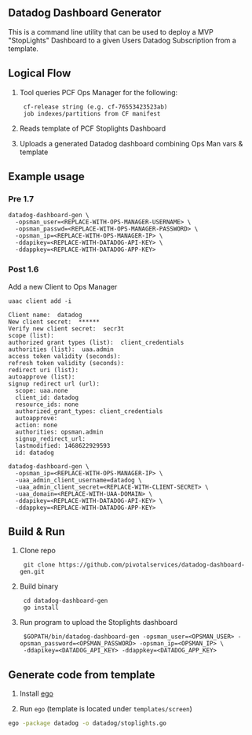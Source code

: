 ## Datadog Dashboard Generator

This is a command line utility that can be used to deploy a MVP "StopLights" Dashboard to a given Users Datadog Subscription from a template.

## Logical Flow

1. Tool queries PCF Ops Manager for the following:

        cf-release string (e.g. cf-76553423523ab)
        job indexes/partitions from CF manifest

2. Reads template of PCF Stoplights Dashboard

3. Uploads a generated Datadog dashboard combining Ops Man vars & template

## Example usage

### Pre 1.7
```
datadog-dashboard-gen \
  -opsman_user=<REPLACE-WITH-OPS-MANAGER-USERNAME> \
  -opsman_passwd=<REPLACE-WITH-OPS-MANAGER-PASSWORD> \
  -opsman_ip=<REPLACE-WITH-OPS-MANAGER-IP> \
  -ddapikey=<REPLACE-WITH-DATADOG-API-KEY> \
  -ddappkey=<REPLACE-WITH-DATADOG-APP-KEY>
```

### Post 1.6
Add a new Client to Ops Manager
```
uaac client add -i

Client name:  datadog
New client secret:  ******
Verify new client secret:  secr3t
scope (list):
authorized grant types (list):  client_credentials
authorities (list):  uaa.admin
access token validity (seconds):
refresh token validity (seconds):
redirect uri (list):
autoapprove (list):
signup redirect url (url):
  scope: uaa.none
  client_id: datadog
  resource_ids: none
  authorized_grant_types: client_credentials
  autoapprove:
  action: none
  authorities: opsman.admin
  signup_redirect_url:
  lastmodified: 1468622929593
  id: datadog
```

```
datadog-dashboard-gen \
  -opsman_ip=<REPLACE-WITH-OPS-MANAGER-IP> \
  -uaa_admin_client_username=datadog \
  -uaa_admin_client_secret=<REPLACE-WITH-CLIENT-SECRET> \
  -uaa_domain=<REPLACE-WITH-UAA-DOMAIN> \
  -ddapikey=<REPLACE-WITH-DATADOG-API-KEY> \
  -ddappkey=<REPLACE-WITH-DATADOG-APP-KEY>
```

## Build & Run

1. Clone repo

        git clone https://github.com/pivotalservices/datadog-dashboard-gen.git

1. Build binary

        cd datadog-dashboard-gen
        go install

1. Run program to upload the Stoplights dashboard

        $GOPATH/bin/datadog-dashboard-gen -opsman_user=<OPSMAN_USER> -opsman_password=<OPSMAN_PASSWORD> -opsman_ip=<OPSMAN_IP> \
        -ddapikey=<DATADOG_API_KEY> -ddappkey=<DATADOG_APP_KEY>

## Generate code from template

1. Install [ego](https://github.com/benbjohnson/ego)

1. Run `ego` (template is located under `templates/screen`)
```bash
ego -package datadog -o datadog/stoplights.go
```

